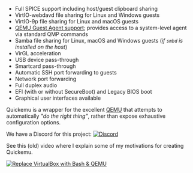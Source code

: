 
* Full SPICE support including host/guest clipboard sharing
* VirtIO-webdavd file sharing for Linux and Windows guests
* VirtIO-9p file sharing for Linux and macOS guests
* [QEMU Guest Agent support](https://wiki.qemu.org/Features/GuestAgent); provides access to a system-level agent via standard QMP commands
* Samba file sharing for Linux, macOS and Windows guests (*if `smbd` is installed on the host*)
* VirGL acceleration
* USB device pass-through
* Smartcard pass-through
* Automatic SSH port forwarding to guests
* Network port forwarding
* Full duplex audio
* EFI (with or without SecureBoot) and Legacy BIOS boot
* Graphical user interfaces available

Quickemu is a wrapper for the excellent [QEMU](https://www.qemu.org/) that
attempts to automatically *"do the right thing"*, rather than expose exhaustive
configuration options.

We have a Discord for this project: [![Discord](https://img.shields.io/discord/712850672223125565?color=0C306A&label=WimpysWorld%20Discord&logo=Discord&logoColor=ffffff&style=flat-square)](https://discord.gg/sNmz3uw)

See this (old) video where I explain some of my motivations for creating Quickemu.

[![Replace VirtualBox with Bash & QEMU](https://img.youtube.com/vi/AOTYWEgw0hI/0.jpg)](https://www.youtube.com/watch?v=AOTYWEgw0hI)
